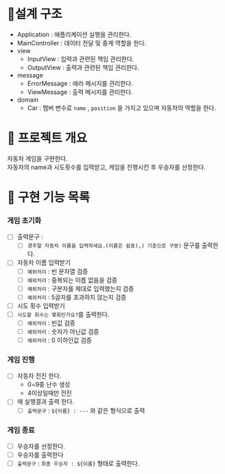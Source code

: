 # 📝설계 구조
- Application : 애플리케이션 실행을 관리한다.
- MainController : 데이터 전달 및 중계 역할을 한다.
- view
    - InputView : 입력과 관련된 책임 관리한다.
    - OutputView : 출력과 관련된 책임 관리한다.
- message
    - ErrorMessage : 에러 메시지를 관리한다.
    - ViewMessage : 출력 메시지를 관리한다.
- domain
    - Car :  멤버 변수로 `name` , `position` 을 가지고 있으며 자동차의 역할을 한다.
# 💪 프로젝트 개요
자동차 게임을 구현한다. <br>
자동차의 name과 시도횟수를 입력받고, 게임을 진행시킨 후 우승자를 선정한다.

# 📝 구현 기능 목록
### 게임 초기화


- [ ] 출력문구 : 
  - [ ] `경주할 자동차 이름을 입력하세요.(이름은 쉼표(,) 기준으로 구분)` 문구를 출력한다.
- [ ] 자동차 이름 입력받기
  - [ ] `예외처리` : 빈 문자열 검증
  - [ ] `예외처리` : 중복되는 이름 없음을 검증
  - [ ] `예외처리` : 구분자를 제대로 입력했는지 검증
  - [ ] `예외처리` : 5글자를 초과하지 않는지 검증
  
- [ ] 시도 횟수 입력받기
- [ ] `시도할 회수는 몇회인가요?`를 출력한다.
  - [ ] `예외처리` : 빈값 검증
  - [ ] `예외처리` : 숫자가 아닌값 검증
  - [ ] `예외처리` : 0 이하인값 검증
### 게임 진행
- [ ] 자동차 전진 한다.
  - 0~9중 난수 생성
  - 4이상일때만 전진
- [ ] 매 실행결과 출력 한다.
  - [ ] `출력문구` : `${이름} : ---` 와 같은 형식으로 출력

### 게임 종료
- [ ] 우승자를 선정한다.
- [ ] 우승자를 출력한다
- [ ] `출력문구` : `최종 우승자 : ${이름}` 형태로 출력한다.
